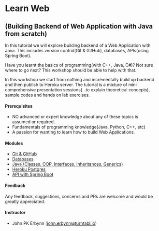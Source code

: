 # Learn Web 
## (Building Backend of Web Application with Java from scratch)
In this tutorial we will explore building backend of a Web Application with Java. This includes version control(Git & GitHub), databases, APIs(using Spring Boot).

Have you learnt the basics of programming(with C++, Java, C#)?  Not sure where to go next?  This workshop should be able to help with that.  

In this workshop we start from nothing and incrementally build up backend and then publish to Heroku server.
The tutorial is a mixture of mini comprehensive presentation sessions(...to explain theoretical concepts), sample codes and hands on lab exercises.

#### Prerequisites
- NO advanced or expert knowledge about any of these topics is assumed or required.
- Fundamentals of programming knowledge(Java, Python, C++, etc)
- A passion for wanting to learn how to build Web Applications.

#### Modules
- [Git & GitHub](https://github.com/pkErbynn/learn-web/blob/master/presentations%20and%20labs/Module%201%20-%20Intro%20to%20Git%20and%20GitHub/git-and-github.md)
- [Databases](https://github.com/pkErbynn/learn-web/blob/master/presentations%20and%20labs/Module%202%20-%20Intro%20to%20Databases%20with%20Postgres/Databases%20with%20Postgres.md)
- [Java (Classes, OOP, Interfaces, Inheritances, Generics)](https://github.com/pkErbynn/learn-web/blob/master/presentations%20and%20labs/Module%203%20-%20Java/java.md)
- [Heroku Postgres]()
- [API with Spring Boot]()

#### Feedback
Any feedback, suggestions, concerns and PRs are welcome and would be greatly appreciated.

#### Instructor
- John PK Erbynn ([john.erbynn@turntabl.io](dawud.ismail@turntabl.io))